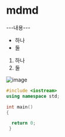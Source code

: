 # mdmd

---내용---

* 하나
* 둘
1. 하나
2. 둘

![image](https://github.com/hs9575/mdmd/assets/134263525/eb767c94-e480-479f-bc1a-f422704ff80b)



```cpp
#include <iostream>
using namespace std;

int main()
{

  return 0;
 }
```
